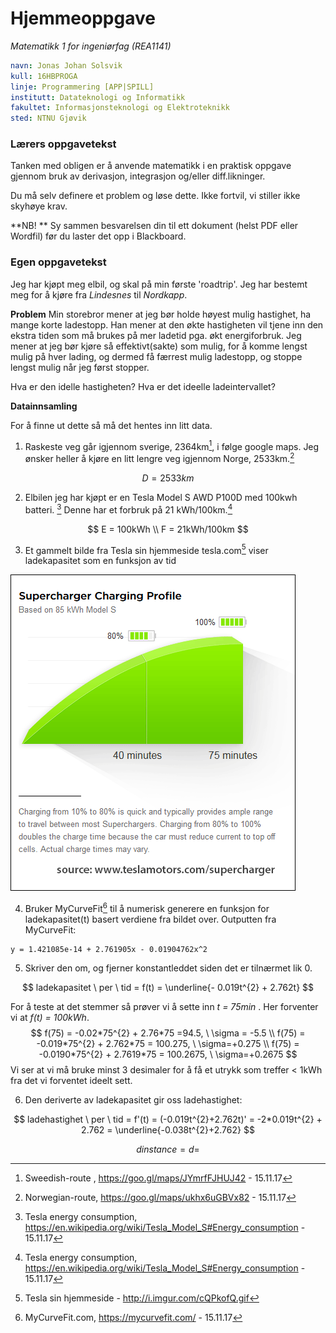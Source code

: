 # Hjemmeoppgave

*Matematikk 1 for ingeniørfag (REA1141)*

```yaml
navn: Jonas Johan Solsvik
kull: 16HBPROGA
linje: Programmering [APP|SPILL]
institutt: Datateknologi og Informatikk 
fakultet: Informasjonsteknologi og Elektroteknikk
sted: NTNU Gjøvik    
```



### Lærers oppgavetekst

Tanken med obligen er å anvende matematikk i en praktisk oppgave gjennom bruk av derivasjon, integrasjon og/eller diff.likninger.

Du må selv definere et problem og løse dette.  Ikke fortvil, vi stiller ikke skyhøye krav.

**NB! **  Sy sammen besvarelsen din til ett dokument (helst PDF eller Wordfil) før du laster det opp i Blackboard. 

### Egen oppgavetekst

Jeg har kjøpt meg elbil, og skal på min første 'roadtrip'. Jeg har bestemt meg for å kjøre fra *Lindesnes* til *Nordkapp*. 

**Problem**
Min storebror mener at jeg bør holde høyest mulig hastighet, ha mange korte ladestopp. Han mener at den økte hastigheten vil tjene inn den ekstra tiden som må brukes på mer ladetid pga. økt energiforbruk.
Jeg mener at jeg bør kjøre så effektivt(sakte) som mulig, for å komme lengst mulig på hver lading, og dermed få færrest mulig ladestopp, og stoppe lengst mulig når jeg først stopper.

Hva er den idelle hastigheten? Hva er det ideelle ladeintervallet?

**Datainnsamling**

For å finne ut dette så må det hentes inn litt data.



1. Raskeste veg går igjennom sverige, 2364km[^1], i følge google maps.  Jeg ønsker heller å kjøre en litt lengre veg igjennom Norge, 2533km.[^2] 

$$
D = 2533km
$$



2. Elbilen jeg har kjøpt er en Tesla Model S AWD P100D med 100kwh batteri. [^3] Denne har et forbruk på 21 kWh/100km.[^3]

$$
E = 100kWh  \\
F = 21kWh/100km
$$



3. Et gammelt bilde fra Tesla sin hjemmeside tesla.com[^4] viser ladekapasitet som en funksjon av tid

![](ladefart.gif)



4. Bruker MyCurveFit[^5] til å numerisk generere en funksjon for ladekapasitet(t) basert verdiene fra bildet over. Outputten fra MyCurveFit:

```
y = 1.421085e-14 + 2.761905x - 0.01904762x^2
```



5. Skriver den om, og fjerner konstantleddet siden det er tilnærmet lik 0.

$$
ladekapasitet \ per \ tid = f(t) = \underline{- 0.019t^{2} + 2.762t}
$$

For å teste at det stemmer så prøver vi å sette inn *t = 75min* . Her forventer vi at *f(t) = 100kWh*.
$$
f(75) = -0.02*75^{2} + 2.76*75  =94.5,  \ \sigma = -5.5 \\
f(75) = -0.019*75^{2} + 2.762*75  = 100.275,  \ \sigma=+0.275 \\
f(75) = -0.0190*75^{2} + 2.7619*75  = 100.2675,  \ \sigma=+0.2675
$$
Vi ser at vi må bruke minst 3 desimaler for å få et utrykk som treffer  < 1kWh fra det vi forventet ideelt sett.



6. Den deriverte av ladekapasitet gir oss ladehastighet:

$$
ladehastighet \ per \ tid = f'(t) = (-0.019t^{2}+2.762t)' = -2*0.019t^{2} + 2.762 = \underline{-0.038t^{2}+2.762}
$$






[^1]: Sweedish-route ,  https://goo.gl/maps/JYmrfFJHUJ42 - 15.11.17
[^2]: Norwegian-route, https://goo.gl/maps/ukhx6uGBVx82 - 15.11.17
[^3]: Tesla energy consumption, https://en.wikipedia.org/wiki/Tesla_Model_S#Energy_consumption - 15.11.17
[^4]: Tesla sin hjemmeside - http://i.imgur.com/cQPkofQ.gif
[^5]: MyCurveFit.com, https://mycurvefit.com/ - 15.11.17




$$
dinstance = d =
$$


